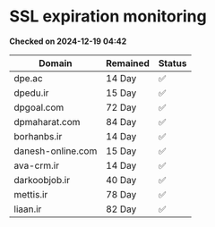 # SSL expiration monitoring

**Checked on 2024-12-19 04:42**

| Domain | Remained | Status       |
|--------|----------|--------------|
| dpe.ac     | 14 Day   | ✅ |
| dpedu.ir     | 15 Day   | ✅ |
| dpgoal.com     | 72 Day   | ✅ |
| dpmaharat.com     | 84 Day   | ✅ |
| borhanbs.ir     | 14 Day   | ✅ |
| danesh-online.com     | 15 Day   | ✅ |
| ava-crm.ir     | 14 Day   | ✅ |
| darkoobjob.ir     | 40 Day   | ✅ |
| mettis.ir     | 78 Day   | ✅ |
| liaan.ir     | 82 Day   | ✅ |
